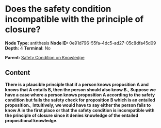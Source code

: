 # Does the safety condition incompatible with the principle of closure?

**Node Type:** antithesis
**Node ID:** 0e91d796-55fa-4dc5-ad27-05c8dfa45d09
**Depth:** 4
**Terminal:** No

**Parent:** [Safety Condition on Knowledge](safety-condition-on-knowledge-synthesis-53cd7f3c-c371-4ea0-8151-ec9981253dd7.md)

## Content

**There is a plausible principle that if a person knows proposition A and knows that A entails B, then the person should also know B.**, **Suppose we have a case where a person knows proposition A according to the safety condition but fails the safety check for proposition B which is an entailed proposition.**, **Intuitively, we would have to say either the person fails to know A in the first place or that the safety condition is incompatible with the principle of closure since it denies knowledge of the entailed propositional knowledge.**
